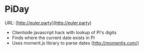 # PiDay

URL: [http://euler.party](http://euler.party)

* Clientside javascript hack with lookup of PI's digits
* Finds where the current date exists in PI
* Uses moment.js library to parse dates (http://momentjs.com/)

